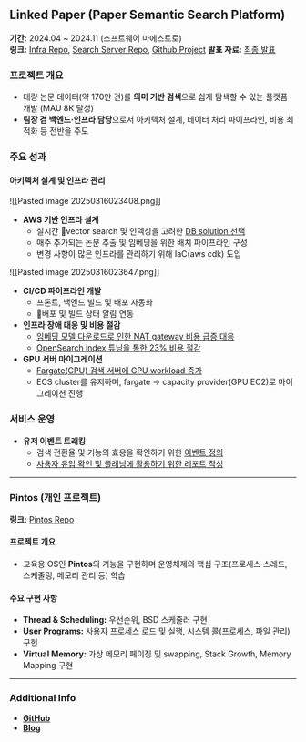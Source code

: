 
## Linked Paper (Paper Semantic Search Platform)


**기간:** 2024.04 ~ 2024.11 (소프트웨어 마에스트로)  
**링크:** [Infra Repo](https://github.com/SWM-Thlee/linked-paper-web-infa), [Search Server Repo](https://github.com/SWM-Thlee/linked-paper-search), [Github Project](https://github.com/orgs/SWM-Thlee/projects/1/views/1?filterQuery=)
**발표 자료:** [최종 발표](https://drive.google.com/file/d/12h27ed6R9-W-31TWZwR5T0FFojYuttbw/view?usp=drive_link)

### 프로젝트 개요
- 대량 논문 데이터(약 170만 건)를 **의미 기반 검색**으로 쉽게 탐색할 수 있는 플랫폼 개발 (MAU 8K 달성)
- **팀장 겸 백엔드·인프라 담당**으로서 아키텍처 설계, 데이터 처리 파이프라인, 비용 최적화 등 전반을 주도

### 주요 성과

#### 아키텍처 설계 및 인프라 관리
![[Pasted image 20250316023408.png]]
- **AWS 기반 인프라 설계**
	- 실시간 vector search 및 인덱싱을 고려한 [DB solution 선택](https://github.com/SWM-Thlee/linked-paper-search/issues/10)
	- 매주 추가되는 논문 추출 및 임베딩을 위한 배치 파이프라인 구성
	- 변경 사항이 많은 인프라를 관리하기 위해 IaC(aws cdk) 도입

![[Pasted image 20250316023647.png]]
- **CI/CD 파이프라인 개발**
	- 프론트, 백엔드 빌드 및 배포 자동화
	- 배포 및 빌드 상태 알림 연동
- **인프라 장애 대응 및 비용 절감**
	- [임베딩 모델 다운로드로 인한 NAT gateway 비용 급증 대응](https://github.com/SWM-Thlee/linked-paper-search/issues/24)
	- [OpenSearch index 튜닝을 통한 23% 비용 절감](https://github.com/SWM-Thlee/linked-paper-search/issues/31)
- **GPU 서버 마이그레이션**
	- [Fargate(CPU) 검색 서버에 GPU workload 증가](https://github.com/SWM-Thlee/linked-paper-search/issues/34)
	- ECS cluster를 유지하며, fargate -> capacity provider(GPU EC2)로 마이그레이션 진행

### 서비스 운영
- **유저 이벤트 트래킹**
	- 검색 전환율 및 기능의 효용을 확인하기 위한 [이벤트 정의](https://candle-kidney-901.notion.site/User-Event-Tracking-11d9bd93ac5d80999f72cacb9027a868?pvs=4)
	- [사용자 유입 확인 및 플래닝에 활용하기 위한 레포트 작성](https://candle-kidney-901.notion.site/10-30-12f9bd93ac5d804085d4c8293bbc310b?pvs=4)

---
### Pintos (개인 프로젝트)

**링크:** [Pintos Repo](https://github.com/ljy2855/pintos)
#### 프로젝트 개요
- 교육용 OS인 **Pintos**의 기능을 구현하며 운영체제의 핵심 구조(프로세스·스레드, 스케줄링, 메모리 관리 등) 학습

#### 주요 구현 사항
- **Thread & Scheduling:** 우선순위, BSD 스케줄러 구현
- **User Programs:** 사용자 프로세스 로드 및 실행, 시스템 콜(프로세스, 파일 관리) 구현
- **Virtual Memory:** 가상 메모리 페이징 및 swapping, Stack Growth, Memory Mapping 구현

---
### Additional Info
- [**GitHub**](https://github.com/ljy2855) 
- [**Blog**](https://cocopam.tistory.com/)
